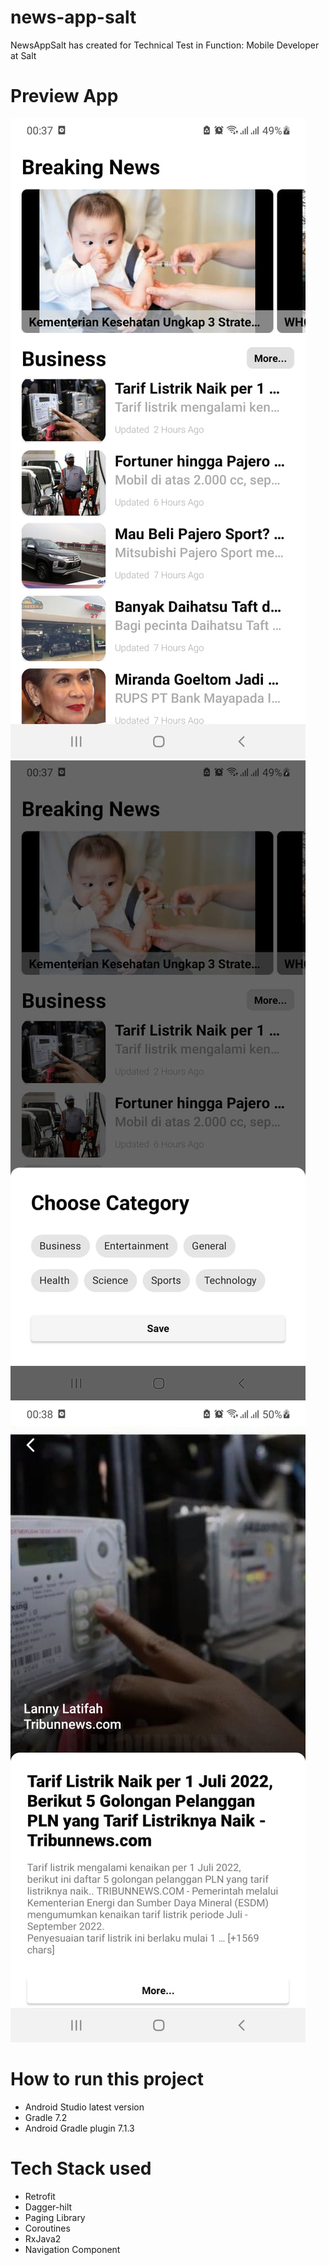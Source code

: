 # news-app-salt
NewsAppSalt has created for Technical Test in Function: Mobile Developer at Salt

# Preview App
![Alt text](/screenshoot/screen1.jpeg?raw=true "List news screen")
![Alt text](/screenshoot/screen2.jpeg?raw=true "Filter news category")
![Alt text](/screenshoot/screen3.jpeg?raw=true "Detail news screen")

# How to run this project
- Android Studio latest version
- Gradle 7.2
- Android Gradle plugin 7.1.3

# Tech Stack used
- Retrofit
- Dagger-hilt
- Paging Library
- Coroutines
- RxJava2
- Navigation Component

